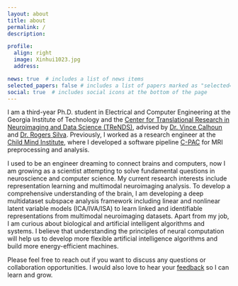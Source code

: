 ```yaml
---
layout: about
title: about
permalink: /
description:

profile:
  align: right
  image: Xinhui1023.jpg
  address: 

news: true  # includes a list of news items
selected_papers: false # includes a list of papers marked as "selected={true}"
social: true  # includes social icons at the bottom of the page
---
```


I am a third-year Ph.D. student in Electrical and Computer Engineering at the Georgia Institute of Technology and the [Center for Translational Research in Neuroimaging and Data Science (TReNDS)](https://trendscenter.org/), advised by [Dr. Vince Calhoun](https://scholar.google.com/citations?user=WNOoGKIAAAAJ&hl=en) and [Dr. Rogers Silva](https://scholar.google.com/citations?user=cMtwwG8AAAAJ&hl=en). Previously, I worked as a research engineer at the [Child Mind Institute](https://childmind.org/), where I developed a software pipeline [C-PAC](https://fcp-indi.github.io/) for MRI preprocessing and analysis.

I used to be an engineer dreaming to connect brains and computers, now I am growing as a scientist attempting to solve fundamental questions in neuroscience and computer science. My current research interests include representation learning and multimodal neuroimaging analysis. To develop a comprehensive understanding of the brain, I am developing a deep multidataset subspace analysis framework including linear and nonlinear latent variable models (ICA/IVA/ISA) to learn linked and identifiable representations from multimodal neuroimaging datasets. Apart from my job, I am curious about biological and artificial intelligent algorithms and systems. I believe that understanding the principles of neural computation will help us to develop more flexible artificial intelligence algorithms and build more energy-efficient machines.

<!-- I feel fortunate to have genuine and inspiring collaborators and friends along the way, especially my partner [Yannan](https://yannan-chen.github.io/index.html), who always reminds me to "focus on understanding the principles".  -->
Please feel free to reach out if you want to discuss any questions or collaboration opportunities. I would also love to hear your [feedback](https://forms.gle/rbkPYpf9LxscFWhc7) so I can learn and grow.

